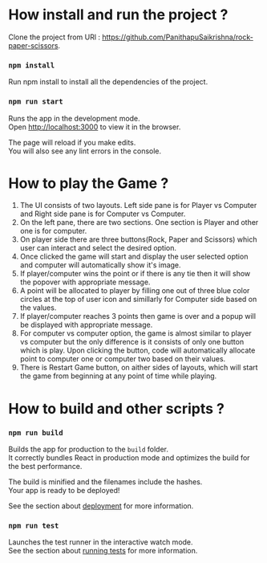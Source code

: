 # How install and run the project ?
Clone the project from URl : https://github.com/PanithapuSaikrishna/rock-paper-scissors.
### `npm install`
Run npm install to install all the dependencies of the project.

### `npm run start`

Runs the app in the development mode.\
Open [http://localhost:3000](http://localhost:3000) to view it in the browser.

The page will reload if you make edits.\
You will also see any lint errors in the console.

# How to play the Game ?
1. The UI consists of two layouts. Left side pane is for Player vs Computer and Right side pane is for Computer vs Computer.
2. On the left pane, there are two sections. One section is Player and other one is for computer.
3. On player side there are three buttons(Rock, Paper and Scissors) which user can interact and select the desired option.
4. Once clicked the game will start and display the user selected option and computer will automatically show it's image.
5. If player/computer wins the point or if there is any tie then it will show the popover with appropriate message.
6. A point will be allocated to player by filling one out of three blue color circles at the top of user icon and simillarly for Computer side based on the values.
7. If player/computer reaches 3 points then game is over and a popup will be displayed with appropriate message.
8. For computer vs computer option, the game is almost similar to player vs computer but the only difference is it consists of only one button which is play. Upon clicking the button, code will automatically allocate point to computer one or computer two based on their values.
9. There is Restart Game button, on aither sides of layouts, which will start the game from beginning at any point of time while playing.  

# How to build and other scripts ?

### `npm run build`

Builds the app for production to the `build` folder.\
It correctly bundles React in production mode and optimizes the build for the best performance.

The build is minified and the filenames include the hashes.\
Your app is ready to be deployed!

See the section about [deployment](https://facebook.github.io/create-react-app/docs/deployment) for more information.

### `npm run test`

Launches the test runner in the interactive watch mode.\
See the section about [running tests](https://facebook.github.io/create-react-app/docs/running-tests) for more information.

